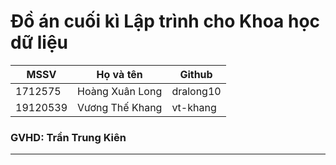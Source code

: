 # Đồ án cuối kì Lập trình cho Khoa học dữ liệu

| MSSV     | Họ và tên       | Github    |
|----------|-----------------|-----------|
| 1712575  | Hoàng Xuân Long | dralong10 |
| 19120539 | Vương Thế Khang | vt-khang  |

### GVHD: Trần Trung Kiên

---------------------------------------------------
